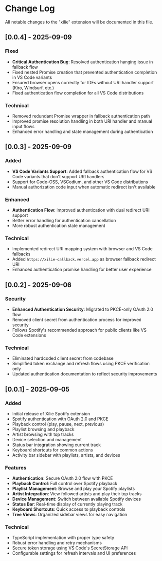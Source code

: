 # Change Log

All notable changes to the "xilie" extension will be documented in this file.

## [0.0.4] - 2025-09-09

### Fixed
- **Critical Authentication Bug**: Resolved authentication hanging issue in fallback flow
- Fixed nested Promise creation that prevented authentication completion in VS Code variants
- Ensured browser opens correctly for IDEs without URI handler support (Kiro, Windsurf, etc.)
- Fixed authentication flow completion for all VS Code distributions

### Technical
- Removed redundant Promise wrapper in fallback authentication path
- Improved promise resolution handling in both URI handler and manual input flows
- Enhanced error handling and state management during authentication

## [0.0.3] - 2025-09-09

### Added
- **VS Code Variants Support**: Added fallback authentication flow for VS Code variants that don't support URI handlers
- Support for Code-OSS, VSCodium, and other VS Code distributions
- Manual authorization code input when automatic redirect isn't available

### Enhanced
- **Authentication Flow**: Improved authentication with dual redirect URI support
- Better error handling for authentication cancellation
- More robust authentication state management

### Technical
- Implemented redirect URI mapping system with browser and VS Code fallbacks
- Added `https://xilie-callback.vercel.app` as browser fallback redirect URI
- Enhanced authentication promise handling for better user experience

## [0.0.2] - 2025-09-06

### Security
- **Enhanced Authentication Security**: Migrated to PKCE-only OAuth 2.0 flow
- Removed client secret from authentication process for improved security
- Follows Spotify's recommended approach for public clients like VS Code extensions

### Technical
- Eliminated hardcoded client secret from codebase
- Simplified token exchange and refresh flows using PKCE verification only
- Updated authentication documentation to reflect security improvements

## [0.0.1] - 2025-09-05

### Added
- Initial release of Xilie Spotify extension
- Spotify authentication with OAuth 2.0 and PKCE
- Playback control (play, pause, next, previous)
- Playlist browsing and playback
- Artist browsing with top tracks
- Device selection and management
- Status bar integration showing current track
- Keyboard shortcuts for common actions
- Activity bar sidebar with playlists, artists, and devices

### Features
- **Authentication**: Secure OAuth 2.0 flow with PKCE
- **Playback Control**: Full control over Spotify playback
- **Playlist Management**: Browse and play your Spotify playlists
- **Artist Integration**: View followed artists and play their top tracks
- **Device Management**: Switch between available Spotify devices
- **Status Bar**: Real-time display of currently playing track
- **Keyboard Shortcuts**: Quick access to playback controls
- **Tree Views**: Organized sidebar views for easy navigation

### Technical
- TypeScript implementation with proper type safety
- Robust error handling and retry mechanisms
- Secure token storage using VS Code's SecretStorage API
- Configurable settings for refresh intervals and UI preferences